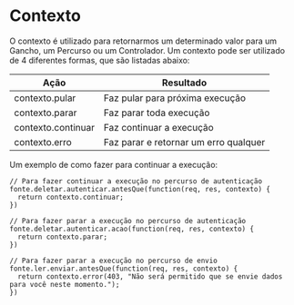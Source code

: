 # Contexto

O contexto é utilizado para retornarmos um determinado valor para um Gancho, um Percurso ou um Controlador. Um contexto pode ser
utilizado de 4 diferentes formas, que são listadas abaixo:

|Ação| Resultado| 
|---|---|
|contexto.pular| Faz pular para próxima execução |
|contexto.parar| Faz parar toda execução |
|contexto.continuar| Faz continuar a execução |
|contexto.erro| Faz parar e retornar um erro qualquer |


Um exemplo de como fazer para continuar a execução:

    // Para fazer continuar a execução no percurso de autenticação
    fonte.deletar.autenticar.antesQue(function(req, res, contexto) {
      return contexto.continuar;
    })
    
    // Para fazer parar a execução no percurso de autenticação
    fonte.deletar.autenticar.acao(function(req, res, contexto) {
      return contexto.parar;
    })
    
    // Para fazer parar a execução no percurso de envio
    fonte.ler.enviar.antesQue(function(req, res, contexto) {
      return contexto.error(403, "Não será permitido que se envie dados para você neste momento.");
    })

